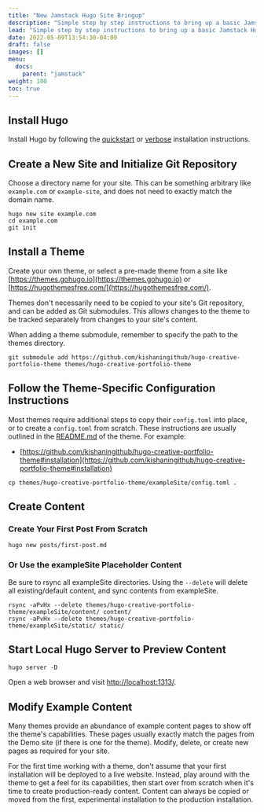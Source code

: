 ```yaml
---
title: "New Jamstack Hugo Site Bringup"
description: "Simple step by step instructions to bring up a basic Jamstack Hugo site."
lead: "Simple step by step instructions to bring up a basic Jamstack Hugo site."
date: 2022-05-09T13:54:30-04:00
draft: false
images: []
menu:
  docs:
    parent: "jamstack"
weight: 100
toc: true
---
```


## Install Hugo

Install Hugo by following the [quickstart](https://gohugo.io/getting-started/quick-start/) or [verbose](https://gohugo.io/getting-started/installing) installation instructions.

## Create a New Site and Initialize Git Repository

Choose a directory name for your site. This can be something arbitrary like ```example.com``` or ```example-site```, and does not need to exactly match the domain name.

```
hugo new site example.com
cd example.com
git init
```

## Install a Theme

Create your own theme, or select a pre-made theme from a site like [https://themes.gohugo.io](https://themes.gohugo.io) or [https://hugothemesfree.com/](https://hugothemesfree.com/).

Themes don't necessarily need to be copied to your site's Git repository, and can be added as Git submodules. This allows changes to the theme to be tracked separately from changes to your site's content.

When adding a theme submodule, remember to specify the path to the themes directory.

```
git submodule add https://github.com/kishaningithub/hugo-creative-portfolio-theme themes/hugo-creative-portfolio-theme
```

## Follow the Theme-Specific Configuration Instructions

Most themes require additional steps to copy their ```config.toml``` into place, or to create a ```config.toml``` from scratch. These instructions are usually outlined in the [README.md](https://github.com/kishaningithub/hugo-creative-portfolio-theme#installation) of the theme. For example:

- [https://github.com/kishaningithub/hugo-creative-portfolio-theme#installation](https://github.com/kishaningithub/hugo-creative-portfolio-theme#installation) 

```
cp themes/hugo-creative-portfolio-theme/exampleSite/config.toml .
```

## Create Content

### Create Your First Post From Scratch

```
hugo new posts/first-post.md
```

### Or Use the exampleSite Placeholder Content

Be sure to rsync all exampleSite directories. Using the ```--delete``` will delete all existing/default content, and sync contents from exampleSite.

```
rsync -aPvHx --delete themes/hugo-creative-portfolio-theme/exampleSite/content/ content/
rsync -aPvHx --delete themes/hugo-creative-portfolio-theme/exampleSite/static/ static/
```

## Start Local Hugo Server to Preview Content

```
hugo server -D
```

Open a web browser and visit [http://localhost:1313/](http://localhost:1313/).

## Modify Example Content

Many themes provide an abundance of example content pages to show off the theme's capabilities. These pages usually exactly match the pages from the Demo site (if there is one for the theme). Modify, delete, or create new pages as required for your site. 

For the first time working with a theme, don't assume that your first installation will be deployed to a live website. Instead, play around with the theme to get a feel for its capabilities, then start over from scratch when it's time to create production-ready content. Content can always be copied or moved from the first, experimental installation to the production installation.

